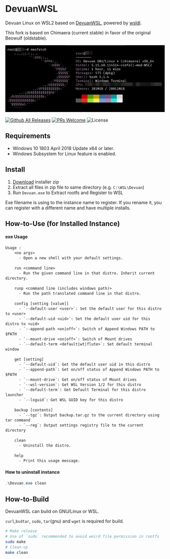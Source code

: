 # DevuanWSL
Devuan Linux on WSL2 based on [DevuanWSL](https://github.com/VPraharsha03/DevuanWSL), powered by [wsldl](https://github.com/yuk7/wsldl).

This fork is based on Chimaera (current stable) in favor of the original Beowulf (oldstable).

![screenshot](https://github.com/Vinfall/DevuanWSL/blob/chimaera/img/screenshot.webp)

[![Github All Releases](http://img.shields.io/github/downloads/Vinfall/DevuanWSL/total.svg?style=flat-square)](https://github.com/Vinfall/DevuanWSL/releases/latest)
[![PRs Welcome](https://img.shields.io/badge/PRs-welcome-brightgreen.svg?style=flat-square)](http://makeapullrequest.com)
![License](https://img.shields.io/github/license/yuk7/AlpineWSL.svg?style=flat-square)


## Requirements
* Windows 10 1803 April 2018 Update x64 or later.
* Windows Subsystem for Linux feature is enabled.

## Install

1. [Download](https://github.com/Vinfall/DevuanWSL/releases) installer zip
2. Extract all files in zip file to same directory (e.g. `C:\WSL\Devuan`)
3. Run `Devuan.exe` to Extract rootfs and Register to WSL

Exe filename is using to the instance name to register.
If you rename it, you can register with a different name and have multiple installs.


## How-to-Use (for Installed Instance)
#### exe Usage
```dos
Usage :
    <no args>
      - Open a new shell with your default settings.

    run <command line>
      - Run the given command line in that distro. Inherit current directory.

    runp <command line (includes windows path)>
      - Run the path translated command line in that distro.

    config [setting [value]]
      - `--default-user <user>`: Set the default user for this distro to <user>
      - `--default-uid <uid>`: Set the default user uid for this distro to <uid>
      - `--append-path <on|off>`: Switch of Append Windows PATH to $PATH
      - `--mount-drive <on|off>`: Switch of Mount drives
      - `--default-term <default|wt|flute>`: Set default terminal window

    get [setting]
      - `--default-uid`: Get the default user uid in this distro
      - `--append-path`: Get on/off status of Append Windows PATH to $PATH
      - `--mount-drive`: Get on/off status of Mount drives
      - `--wsl-version`: Get WSL Version 1/2 for this distro
      - `--default-term`: Get Default Terminal for this distro launcher
      - `--lxguid`: Get WSL GUID key for this distro

    backup [contents]
      - `--tgz`: Output backup.tar.gz to the current directory using tar command
      - `--reg`: Output settings registry file to the current directory

    clean
      - Uninstall the distro.

    help
      - Print this usage message.
```


#### How to uninstall instance
```powershell
.\Devuan.exe clean
```

## How-to-Build
DevuanWSL can build on GNU/Linux or WSL.

`curl`,`bsdtar`, `sudo`, `tar`(gnu) and `wget` is required for build.
```bash
# Make release
# Use of `sudo` recommended to avoid weird file permission in rootfs
sudo make
# Clean-up
make clean
```
